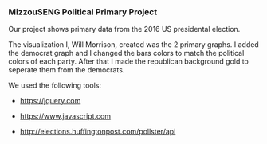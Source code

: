 ### MizzouSENG Political Primary Project
Our project shows primary data from the 2016 US presidental election.

The visualization I, Will Morrison, created was the 2 primary graphs. I added the democrat graph and I changed the bars colors to match the political colors of each party. After that I made the republican background gold to seperate them from the democrats.

We used the following tools:

* https://jquery.com

* https://www.javascript.com

* http://elections.huffingtonpost.com/pollster/api

